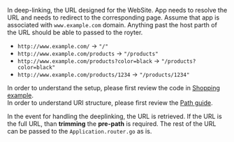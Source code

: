 In deep-linking, the URL designed for the WebSite. App needs to resolve the URL and needs to redirect to the corresponding page.
Assume that app is associated with `www.example.com` domain. Anything past the host parth of the URL should be able to passed to the royter.
- `http://www.example.com/` → `"/"`
- `http://www.example.com/products` → `"/products"`
- `http://www.example.com/products?color=black` → `"/products?color=black"`
- `http://www.example.com/products/1234` → `"/products/1234"`

In order to understand the setup, please first review the code in [Shopping example](./Shopping.md).  
In order to understand URI structure, please first review the [Path guide](./Path.md).

In the event for handling the deeplinking, the URL is retrieved. If the URL is the full URL, than **trimming** the **pre-path** is required. The rest of the URL can be passed to the `Application.router.go` as is.